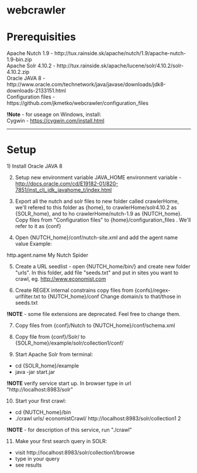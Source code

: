 webcrawler
==========

<h1>Prerequisities</h1>
Apache Nutch 1.9 - http://tux.rainside.sk/apache/nutch/1.9/apache-nutch-1.9-bin.zip <br />
Apache Solr 4.10.2 - http://tux.rainside.sk/apache/lucene/solr/4.10.2/solr-4.10.2.zip <br />
Oracle JAVA 8 - http://www.oracle.com/technetwork/java/javase/downloads/jdk8-downloads-2133151.html <br />
Configuration files - https://github.com/jkmetko/webcrawler/configuration_files <br />

<strong>!Note</strong> - for useage on Windows, install: <br />
Cygwin - https://cygwin.com/install.html

____________________

<h1>Setup</h1>
1) Install Oracle JAVA 8

2) Setup new environment variable JAVA_HOME environment variable -  http://docs.oracle.com/cd/E19182-01/820-7851/inst_cli_jdk_javahome_t/index.html

3) Export all the nutch and solr files to new folder called crawlerHome, we'll refered to this folder as {home}, to crawlerHome/solr4.10.2 as {SOLR_home}, and to ho crawlerHome/nutch-1.9 as {NUTCH_home}.
Copy files from "Configuration files" to {home}/configuration_files . We'll refer to it as {conf}

4) Open {NUTCH_home}/conf/nutch-site.xml and add the agent name value
Example:
<property>
 <name>http.agent.name</name>
 <value>My Nutch Spider</value>
</property>

5) Create a URL seedlist - open {NUTCH_home/bin/} and create new folder "urls". In this folder, add file "seeds.txt" and put in sites you want to crawl, eg. http://www.economist.com

6) Create REGEX internal constrains
copy files from {confs}/regex-urlfilter.txt to {NUTCH_home}/conf
Change domain/s to that/those in seeds.txt

<strong>!NOTE</strong> - some file extensions are deprecated. Feel free to change them.

7) Copy files from {conf}/Nutch to {NUTCH_home}/conf/schema.xml

8) Copy file from {conf}/Solr/ to {SOLR_home}/example/solr/collection1/conf/

9) Start Apache Solr from terminal:
  - cd {SOLR_home}/example
  - java -jar start.jar

<strong>!NOTE</strong> verify service start up. In browser type in url "http://localhost:8983/solr"

10) Start your first crawl:
  - cd {NUTCH_home}/bin
  - ./crawl urls/ economistCrawl/ http://localhost:8983/solr/collection1 2

<strong>!NOTE</strong> - for description of this service, run "./crawl"

11) Make your first search query in SOLR:
  - visit http://localhost:8983/solr/collection1/browse
  - type in your query
  - see results


